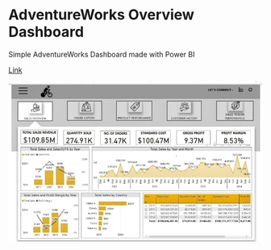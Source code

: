 # AdventureWorks Overview Dashboard
Simple AdventureWorks Dashboard made with Power BI

[Link](https://app.powerbi.com/view?r=eyJrIjoiYjNkMTg4YzctOWY2ZC00ODFlLTliNzAtMjJjZmRlYWY5N2IxIiwidCI6Ijk4MTdlNTcyLThiMzItNGJlOC1hMGUwLTYyODY5MTcyZTJkZiIsImMiOjh9&pageName=ReportSection2ef74ec33b7bc079110c)


![](Images/Dashboard_Image.jpeg)



